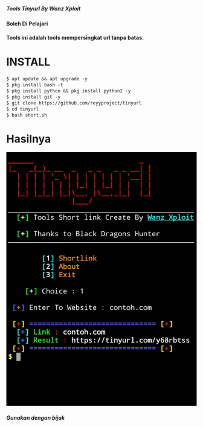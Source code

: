 ##### Tools Tinyurl By Wanz Xploit
#### Boleh Di Pelajari

#### Tools ini adalah tools mempersingkat url tanpa batas.

# INSTALL
```
$ apt update && apt upgrade -y
$ pkg install bash -t
$ pkg install python && pkg install python2 -y
$ pkg install git -y
$ git clone https://github.com/reyyproject/tinyurl
$ cd tinyurl
$ bash short.sh
```

# Hasilnya

![img](https://github.com/reyyproject/tinyurl/blob/main/tinyurl.jpg)



##### Gunakan dengan bijak
